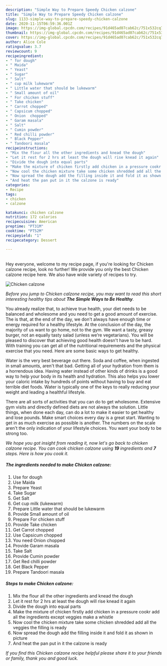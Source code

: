 ```yaml
---
description: "Simple Way to Prepare Speedy Chicken calzone"
title: "Simple Way to Prepare Speedy Chicken calzone"
slug: 1133-simple-way-to-prepare-speedy-chicken-calzone
date: 2020-11-15T06:59:36.001Z
image: https://img-global.cpcdn.com/recipes/91d465ad07cab62c/751x532cq70/chicken-calzone-recipe-main-photo.jpg
thumbnail: https://img-global.cpcdn.com/recipes/91d465ad07cab62c/751x532cq70/chicken-calzone-recipe-main-photo.jpg
cover: https://img-global.cpcdn.com/recipes/91d465ad07cab62c/751x532cq70/chicken-calzone-recipe-main-photo.jpg
author: Alice Cole
ratingvalue: 3.7
reviewcount: 9
recipeingredient:
- " for dough"
- " Maida"
- " Yeast"
- " Sugar"
- " Salt"
- " cup milk lukewarm"
- " Little water that should be lukewarm"
- " Small amount of oil"
- " For chicken stuff"
- " Take chicken"
- " Carrot chopped"
- " Capsicum chopped"
- " Onion  chopped"
- " Garam masala"
- " Salt"
- " Cumin powder"
- " Red chilli powder"
- " Black Pepper"
- " Tandoori masala"
recipeinstructions:
- "Mix the flour all the other ingredients and knead the dough"
- "Let it rest for 2 hrs at least the dough will rise knead it again"
- "Divide the dough into equal parts"
- "Make the mixture of chicken firstly add chicken in a pressure cookr add all the ingredients except veggies make a whistle"
- "Now cool the chicken mixture take some chicken shredded add all the veggies the filling is ready"
- "Now spread the dough add the filling inside it and fold it as shown in picture"
- "And heat the pan put in it the calzone is ready"
categories:
- Recipe
tags:
- chicken
- calzone

katakunci: chicken calzone 
nutrition: 172 calories
recipecuisine: American
preptime: "PT31M"
cooktime: "PT52M"
recipeyield: "1"
recipecategory: Dessert

---
```

<br>
Hey everyone, welcome to my recipe page, if you're looking for Chicken calzone recipe, look no further! We provide you only the best Chicken calzone recipe here. We also have wide variety of recipes to try.
<br>


![Chicken calzone](https://img-global.cpcdn.com/recipes/91d465ad07cab62c/751x532cq70/chicken-calzone-recipe-main-photo.jpg)

<i>Before you jump to Chicken calzone recipe, you may want to read this short interesting healthy tips about <strong>The Simple Ways to Be Healthy</strong>.</i>

You already realize that, to achieve true health, your diet needs to be balanced and wholesome and you need to get a good amount of exercise. The  is that, at the end of the day, we don't always have enough time or energy required for a healthy lifestyle. At the conclusion of the day, the majority of us want to go home, not to the gym. We want a tasty, greasy burger, not an equally tasty salad (unless we’re vegetarians). You will be pleased to discover that achieving good health doesn't have to be hard. With training you can get all of the nutritional requirements and the physical exercise that you need. Here are some basic ways to get healthy.

Water is the very best beverage out there. Soda and coffee, when ingested in small amounts, aren't that bad. Getting all of your hydration from them is a horrendous idea. Having water instead of other kinds of drinks is a good way to help your body in its health and hydration. This also helps you lower your caloric intake by hundreds of points without having to buy and eat terrible diet foods. Water is typically one of the keys to really reducing your weight and leading a healthful lifestyle.

There are all sorts of activities that you can do to get wholesome. Extensive gym visits and directly defined diets are not always the solution. Little things, when done each day, can do a lot to make it easier to get healthy and lose pounds. Make smart choices every day is a great start. Wanting to get in as much exercise as possible is another. The numbers on the scale aren't the only indication of your lifestyle choices. You want your body to be strong too. 


<i>We hope you got insight from reading it, now let's go back to chicken calzone recipe. You can cook chicken calzone using <strong>19</strong> ingredients and <strong>7</strong> steps. Here is how you cook it.
</i>

##### The ingredients needed to make Chicken calzone:

1. Use  for dough
1. Use  Maida
1. Prepare  Yeast
1. Take  Sugar
1. Get  Salt
1. Get  cup milk (lukewarm)
1. Prepare  Little water that should be lukewarm
1. Provide  Small amount of oil
1. Prepare  For chicken stuff
1. Provide  Take chicken
1. Get  Carrot chopped
1. Use  Capsicum chopped
1. You need  Onion  chopped
1. Provide  Garam masala
1. Take  Salt
1. Provide  Cumin powder
1. Get  Red chilli powder
1. Get  Black Pepper
1. Prepare  Tandoori masala


##### Steps to make Chicken calzone:

1. Mix the flour all the other ingredients and knead the dough
1. Let it rest for 2 hrs at least the dough will rise knead it again
1. Divide the dough into equal parts
1. Make the mixture of chicken firstly add chicken in a pressure cookr add all the ingredients except veggies make a whistle
1. Now cool the chicken mixture take some chicken shredded add all the veggies the filling is ready
1. Now spread the dough add the filling inside it and fold it as shown in picture
1. And heat the pan put in it the calzone is ready


<i>If you find this Chicken calzone recipe helpful please share it to your friends or family, thank you and good luck.</i>
